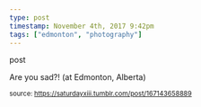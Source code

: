 ```yaml
---
type: post
timestamp: November 4th, 2017 9:42pm
tags: ["edmonton", "photography"]
---
```

post
<a href="https://www.instagram.com/p/BbGU8LMnBB8/ "></a>
                                                                                          
Are you sad?! (at Edmonton, Alberta)
 
                                    
                
                
                
                
                                
<small>source: https://saturdayxiii.tumblr.com/post/167143658889</small>